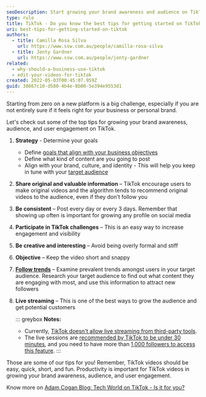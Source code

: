 ```yaml
---
seoDescription: Start growing your brand awareness and audience on TikTok by defining your goals, posting original and valuable content, being consistent, participating in challenges, and leveraging trends.
type: rule
title: TikTok - Do you know the best tips for getting started on TikTok?
uri: best-tips-for-getting-started-on-tiktok
authors:
  - title: Camilla Rosa Silva
    url: https://www.ssw.com.au/people/camilla-rosa-silva
  - title: Jonty Gardner
    url: https://www.ssw.com.au/people/jonty-gardner
related:
  - why-should-a-business-use-tiktok
  - edit-your-videos-for-tiktok
created: 2022-05-03T00:45:07.959Z
guid: 38667c10-d580-4b4e-8b00-5e394e9553d1
---
```


Starting from zero on a new platform is a big challenge, especially if you are not entirely sure if it feels right for your business or personal brand.

Let's check out some of the top tips for growing your brand awareness, audience, and user engagement on TikTok.

<!--endintro-->

1. **Strategy** - Determine your goals

   * Define [goals that align with your business objectives](https://blog.hootsuite.com/tiktok-marketing/#:~:text=Set%20goals%20that%20align%20with%20your%20business%20objectives)
   * Define what kind of content are you going to post
   * Align with your brand, culture, and identity - This will help you keep in tune with your [target audience](https://blog.hootsuite.com/tiktok-marketing/#:~:text=Define%20your%20target%20audience)

2. **Share original and valuable information** – TikTok encourage users to make original videos and the algorithm tends to recommend original videos to the audience, even if they don’t follow you
3. **Be consistent** – Post every day or every 3 days. Remember that showing up often is important for growing any profile on social media
4. **Participate in TikTok challenges** – This is an easy way to increase engagement and visibility
5. **Be creative and interesting** – Avoid being overly formal and stiff
6. **Objective** – Keep the video short and snappy
7. **[Follow trends](https://www.businessnewsdaily.com/12020-tiktok-business-features.html)** – Examine prevalent trends amongst users in your target audience​. Research your target audience to find out what content they are engaging with most, and use this information to attract new followers
8. **Live streaming** – This is one of the best ways to grow the audience and get potential customers  

   ::: greybox
   **Notes:** 
   * Currently, [TikTok doesn't allow live streaming from third-party tools](https://support.streamyard.com/hc/en-us/articles/360051974452-Can-I-Stream-to-TikTok-From-StreamYard-).
   * The live sessions are [recommended by TikTok to be under 30 minutes](https://www.tiktok.com/creator-academy/en/article/Going-LIVE), and you need to have more than [1,000 followers to access this feature](https://digitalmarketersworld.com/how-to-live-stream-on-tiktok/).
   :::

Those are some of our tips for you! Remember, TikTok videos should be easy, quick, short, and fun. Productivity is important for TikTok videos in growing your brand awareness, audience, and user engagement.

Know more on [Adam Cogan Blog: Tech World on TikTok - Is it for you?](https://adamcogan.com/2022/05/10/tech-world-on-tiktok-is-it-for-you/)
